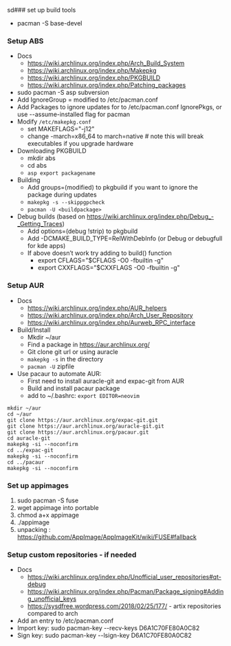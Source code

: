 sd### set up build tools

* pacman -S base-devel 

### Setup ABS

 * Docs
     * <https://wiki.archlinux.org/index.php/Arch_Build_System>
     * <https://wiki.archlinux.org/index.php/Makepkg>
     * <https://wiki.archlinux.org/index.php/PKGBUILD>
     * <https://wiki.archlinux.org/index.php/Patching_packages>
 * sudo pacman -S asp subversion
 * Add IgnoreGroup = modified to /etc/pacman.conf
 * Add Packages to ignore updates for to /etc/pacman.conf IgnorePkgs, or use --assume-installed flag for pacman
 * Modify `/etc/makepkg.conf`
    * set MAKEFLAGS="-j12"
    * change -march=x86_64 to march=native # note this will break executables if you upgrade hardware
 * Downloading PKGBUILD
     * mkdir abs
     * cd abs
     * `asp export packagename`
 * Building
     * Add groups=(modified) to pkgbuild if you want to ignore the package during updates
     * `makepkg -s --skippgpcheck`
     * `pacman -U <buildpackage>`
 * Debug builds (based on <https://wiki.archlinux.org/index.php/Debug_-_Getting_Traces>)
     * Add options=(debug !strip) to pkgbuild
     * Add -DCMAKE_BUILD_TYPE=RelWithDebInfo (or Debug or debugfull for kde apps)
     * If above doesn’t work try adding to build() function
         * export CFLAGS="$CFLAGS -O0 -fbuiltin -g"
         * export CXXFLAGS="$CXXFLAGS -O0 -fbuiltin -g"

### Setup AUR

 * Docs
     * <https://wiki.archlinux.org/index.php/AUR_helpers>
     * <https://wiki.archlinux.org/index.php/Arch_User_Repository>
     * <https://wiki.archlinux.org/index.php/Aurweb_RPC_interface>
 * Build/Install
     * Mkdir ~/aur
     * Find a package in <https://aur.archlinux.org/>
     * Git clone git url or using auracle
     * `makepkg -s` in the directory
     * `pacman -U` zipfile
 * Use pacaur to automate AUR:
     * First need to install auracle-git and expac-git from AUR
     * Build and install pacaur package
     * add to ~/.bashrc: `export EDITOR=neovim`
```
mkdir ~/aur
cd ~/aur
git clone https://aur.archlinux.org/expac-git.git
git clone https://aur.archlinux.org/auracle-git.git
git clone https://aur.archlinux.org/pacaur.git
cd auracle-git
makepkg -si --noconfirm
cd ../expac-git
makepkg -si --noconfirm
cd ../pacaur
makepkg -si --noconfirm
```

### Set up appimages

1. sudo pacman -S fuse
2. wget appimage into portable
3. chmod a+x appimage
4. ./appimage
5. unpacking : <https://github.com/AppImage/AppImageKit/wiki/FUSE#fallback>

### Setup custom repositories - if needed

 * Docs
     * <https://wiki.archlinux.org/index.php/Unofficial_user_repositories#qt-debug>
     * <https://wiki.archlinux.org/index.php/Pacman/Package_signing#Adding_unofficial_keys>
     * <https://sysdfree.wordpress.com/2018/02/25/177/> - artix repositories compared to arch
 * Add an entry to /etc/pacman.conf
 * Import key: sudo pacman-key --recv-keys D6A1C70FE80A0C82
 * Sign key: sudo pacman-key --lsign-key D6A1C70FE80A0C82
